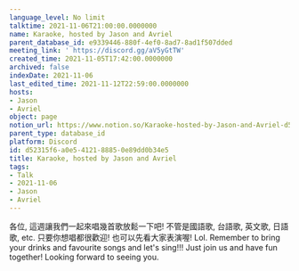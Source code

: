 ```yaml
---
language_level: No limit
talktime: 2021-11-06T21:00:00.0000000
name: Karaoke, hosted by Jason and Avriel
parent_database_id: e9339446-880f-4ef0-8ad7-8ad1f507dded
meeting_link: ' https://discord.gg/aV5yGtTW'
created_time: 2021-11-05T17:42:00.0000000
archived: false
indexDate: 2021-11-06
last_edited_time: 2021-11-12T22:59:00.0000000
hosts:
- Jason
- Avriel
object: page
notion_url: https://www.notion.so/Karaoke-hosted-by-Jason-and-Avriel-d52315f6a0e5412188850e89dd0b34e5
parent_type: database_id
platform: Discord
id: d52315f6-a0e5-4121-8885-0e89dd0b34e5
title: Karaoke, hosted by Jason and Avriel
tags:
- Talk
- 2021-11-06
- Jason
- Avriel
---
```





各位, 這週讓我們一起來唱幾首歌放鬆一下吧! 不管是國語歌, 台語歌, 英文歌, 日語歌, etc. 只要你想唱都很歡迎! 也可以先看大家表演喔! Lol. 
Remember to bring your drinks and favourite songs and let's sing!!!
Just join us and have fun together! Looking forward to seeing you.









